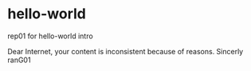 # hello-world
rep01 for hello-world intro

Dear Internet, 
your content is inconsistent because of reasons.
Sincerly ranG01
